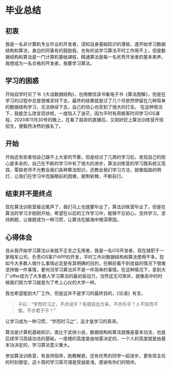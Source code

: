 # 毕业总结

## 初衷
我是一名非计算机专业毕业的开发者，深知自身基础知识的薄弱，遂开始学习数据结构和算法，身边的同事有的鼓励我，也有的说学习算法平时工作用不上，但是数据结构和算法是一门计算机基础课程，精通算法是每一名优秀开发者的基本素养，我想成为一名合格的开发者，我要学习算法。

## 学习的困惑
开始自学时买了书《大话数据结构》，也用微信读书看电子书《算法图解》，但是在学习的过程中总是很难坚持下去，最终的结果就是过了几个月依然停留在几种简单的数据结构学习，无法继续下去，自己的信心也受到了很大的打击。
在这种情况下，我能怎么改变现状呢，一度陷入了迷茫，因为平时有用极客时间学习iOS课程，2020年11月30号的晚上，在看了超哥的直播后，又刚好赶上算法训练营开班招生，便毅然决然的报名了。

## 开始
开始还有些害怕自己跟不上大家的节奏，但是经过了几周的学习后，发现自己的担心是多余的，自己在不断的学习中有了很大的进步，算法训练营的学习既系统又高效，覃超老师不光教会我们各种算法知识，还教会我们学习方法，就像指路的明灯，让我们在学习中克服眼前的困难，披荆斩棘，不断前行。

## 结束并不是终点
现在算法训练营接近尾声了，我们马上也就要毕业了，算法训练营毕业了，但是在算法的学习才刚刚开始，希望在以后的工作学习中，能够不忘初心，坚持学习，坚持刷题，让做题成为一种习惯，让算法在脑海中根深蒂固。

## 心得体会
自从我开始学习算法以来就不乏言之无用者，我是一名iOS开发者，现在就职于一家租车公司，负责iOS客户APP的开发，平时工作对数据结构和算法使用不多。现如今大多数人做什么事情必定是有其明确的目的，在眼前看不到收益的情况下很难坚持做一件事情，更何况学习算法并不是一件简单的事情。在这种情况下，拿到大厂offer成为了大多数人学习算法的最初驱动力，当然这无可厚非，就像高中的时候我们努力学习就是为了考上心仪的大学一样。

我也希望能到大厂工作，但是这并不是学习的最终目的，《论语》有言，
> 子曰：“学而时习之，不亦说乎？有朋自远方来，不亦乐乎？人不知而不愠，不亦君子乎？”

让学习成为一种习惯，“学而时习之”，这才是学习的真谛。


算法是计算机基础知识，类比于武侠小说，数据结构和算法就像是基本功法，也是后续学习高级功法的基础，一座楼的高度是由地基决定的，一个人的高度就是由基本功决定的，学习算法意义重大。

参加算法训练营，有良师指导，助教解惑，还有优秀的同学一起进步，更有班主任的时刻督促，这十周的学习真可谓是受益匪浅，感谢有你们的陪伴。



